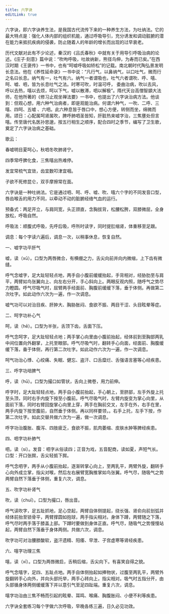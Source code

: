 ```yaml
---
title: 六字诀
editLink: true
---
```


六字诀，即六字诀养生法，是我国古代流传下来的一种养生方法，为吐纳法。它的最大特点是：强化人体内部的组织机能，通过呼吸导引，充分诱发和调动脏腑的潜在能力来抵抗疾病的侵袭，防止随着人的年龄的增长而出现的过早衰老。

历代文献对此有不少论述，秦汉的《吕氏春秋》中就有关于用导引呼吸治病的论述。《庄子·刻意》篇中说：“吹呴呼吸，吐故纳新，熊径鸟伸，为寿而已矣。”在西汉时期《王褒传》一书中，也有“呵嘘呼吸如矫松”的记载。南北朝时代陶弘景发明长息法。他在《养性延命录》一书中说：“凡行气，以鼻纳气，以口吐气，微而行之名曰长息。纳气有一，吐气有六。纳气一者谓吸也，吐气六者谓吹、呼、嘻、呵、嘘、呬，皆为长息吐气之法。时寒可吹，时温可呼， 委曲治病，吹以去风，呼以去热，嘻以去烦，呵以下气，嘘以散滞，呬以解极”。隋代天台高僧智顗大法师，在他所著的《修习止观坐禅法要》一书中，也提出了六字诀治病方法。他谈到：但观心想，用六种气治病者，即是观能治病。何谓六种气，一吹、二呼、三嘻、四呵、五嘘 、六呬。此六种息皆于唇口中，想心方便，转侧而坐，绵微而用。颂日：心配属呵肾属吹，脾呼肺呬圣皆知，肝脏热来嘘字治，三焦壅处但言嘻。传至唐代名医孙思邈，按五行相生之顺序，配合四时之季节，编写了卫生歌，奠定了六字诀治病之基础。

歌云：

春嘘明目夏呵心，秋呬冬吹肺肾宁。

四季常呼脾化食，三焦嘻出热难停。

发宜常梳气宜敛，齿宜数叩津宜咽。

子欲不死修昆仑，双手摩擦常在面。

六字诀是一种吐纳法。它是通过呬、呵、呼、嘘、吹、嘻六个字的不同发音口型，唇齿喉舌的用力不同，以牵动不动的脏腑经络气血的运行。

预备式：两足开立，与肩同宽，头正颈直，含胸拔背，松腰松胯，双膝微屈，全身放松，呼吸自然。

呼吸法：顺腹式呼吸，先呼后吸，呼所时读字，同时提肛缩肾，体重移至足跟。

调息：每个字读六遍后，调息一次，以稍事休息，恢复自然。

一、嘘字功平肝气

嘘，读（xū）。口型为两唇微合，有横绷之力，舌尖向前并向内微缩，上下齿有微缝。

呼气念嘘字，足大趾轻轻点地，两手自小腹前缓缓抬起，手背相对，经胁肋至与肩平，两臂如鸟张翼向上、向左右分开，手心斜向上。两眼反观内照，随呼气之势尽力瞪圆。呼气尽吸气时，屈臂两手经面前、胸腹前缓缓下落，垂于体侧。再做第二次吐字。如此动作六次为一遍，作一次调息。

嘘气功可以对治目疾、肝肿大、胸胁胀闷、食欲不振、两目干涩、头目眩晕等症。

二、呵字功补心气

呵，读（hē）。口型为半张，舌顶下齿，舌面下压。

呼气念呵字，足大趾轻轻点地；两手掌心向里由小腹前抬起，经体前到至胸部两乳中间位置向外翻掌，上托至眼部。呼气尽吸气时，翻转手心向面，经面前、胸腹缓缓下落，垂于体侧，再行第二次吐字。如此动作六次为一遍，作一次调息。

呵气功治心悸、心绞痛、失眠、健忘、盗汗、口舌糜烂、舌强语言塞等心经疾患。

三、呼字功培脾气

呼，读（hū）。口型为撮口如管状，舌向上微卷，用力前伸。

呼字时，足大趾轻轻点地，两手自小腹前抬起，手心朝上，至脐部，左手外旋上托至头顶，同时右手内旋下按至小腹前。呼气尽吸气时，左臂内旋变为掌心向里，从面前下落，同时右臂回旋掌心向里上穿，两手在胸前交叉，左手在外，右手在里，两手内旋下按至腹前，自然垂于体侧。再以同样要领，。右手上托，左手下按，作第二次吐字。如此交替共做六次为一遍，做一次调息。

呼字功治腹胀、腹泻、四肢疲乏，食欲不振，肌肉萎缩、皮肤水肿等脾经疾患。

四、呬字功补肺气

呬，读（si）。发音：呬字从俗读四；正音为戏，五音配商，读如夏，声短气长。 口型：开口张腭，舌尖轻抵下腭。

呼气念呬字，两手从小腹前抬起，逐渐转掌心向上，至两乳平，两臂外旋，翻转手心向外成立掌，指尖对喉，然后左右展臂宽胸推掌如鸟张翼。呼气尽，随吸气之势两臂自然下落垂于体侧，重复六次，调息。

五、吹字功补肾气

吹，读（chuī）。口型为撮口，唇出音。

呼气读吹字，足五趾抓地，足心空起，两臂自体侧提起，绕长强、肾俞向前划弧并经体前抬至锁骨平，两臂撑圆如抱球，两手指尖相对。身体下蹲，两臂随之下落，呼气尽时两手落于膝盖上部。下蹲时要做到身体正直。呼气尽，随吸气之势慢慢站起，两臂自然下落垂于身体两侧。共做六次，调息。

吹字功可对治腰膝酸软，盗汗遗精、阳痿、早泄、子宫虚寒等肾经疾患。

六、嘻字功理三焦

嘻，读（xī）。口型为两唇微启，舌稍后缩，舌尖向下。有喜笑自得之貌。

呼气念嘻字，足四、五趾点地。两手自体侧抬起如捧物状，过腹至两乳平，两臂外旋翻转手心向外，并向头部托举，两手心转向上，指尖相对。吸气时五指分开，由头部循身体两侧缓缓落下并以意引气至足四趾端。重复六次，调息。

嘻字功治由三焦不畅而引起的眩晕、耳鸣、喉痛、胸腹胀闷、小便不利等疾患。

六字诀全套练习每个字做六次呼吸，早晚各练三遍，日久必见功效。
